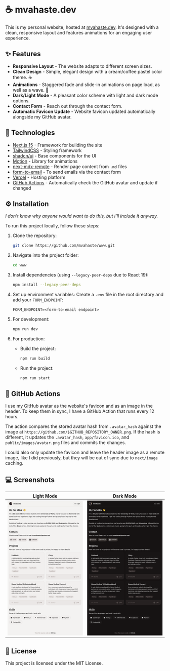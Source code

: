 # ☕ mvahaste.dev

This is my personal website, hosted at [mvahaste.dev](https://mvahaste.dev). It's designed with a clean, responsive layout and features animations for an engaging user experience.

## ✨ Features

- **Responsive Layout** - The website adapts to different screen sizes.
- **Clean Design** - Simple, elegant design with a cream/coffee pastel color theme. ☕
- **Animations** - Staggered fade and slide-in animations on page load, as well as a wave. 👋
- **Dark/Light Mode** - A pleasant color scheme with light and dark mode options.
- **Contact Form** - Reach out through the contact form.
- **Automatic Favicon Update** - Website favicon updated automatically alongside my GitHub avatar.

## 🧰 Technologies

- [Next.js 15](https://nextjs.org/) - Framework for building the site
- [TailwindCSS](https://tailwindcss.com/) - Styling framework
- [shadcn/ui](https://ui.shadcn.com/) - Base components for the UI
- [Motion](https://motion.dev/) - Library for animations
- [next-mdx-remote](https://github.com/hashicorp/next-mdx-remote) - Render page content from `.md` files
- [form-to-email](https://www.form-to-email.com/) - To send emails via the contact form
- [Vercel](https://vercel.com/) - Hosting platform
- [GitHub Actions](https://github.com/features/actions) - Automatically check the GitHub avatar and update if changed

## ⚙️ Installation

_I don't know why anyone would want to do this, but I'll include it anyway._

To run this project locally, follow these steps:

1. Clone the repository:
   ```bash
   git clone https://github.com/mvahaste/www.git
   ```
2. Navigate into the project folder:
   ```bash
   cd www
   ```
3. Install dependencies (using `--legacy-peer-deps` due to React 19):
   ```bash
   npm install --legacy-peer-deps
   ```
4. Set up environment variables:
   Create a `.env` file in the root directory and add your `FORM_ENDPOINT`:

   ```env
   FORM_ENDPOINT=<form-to-email endpoint>
   ```

5. For development:

   ```bash
   npm run dev
   ```

6. For production:
   - Build the project:
     ```bash
     npm run build
     ```
   - Run the project:
     ```bash
     npm run start
     ```

## 🤖 GitHub Actions

I use my GitHub avatar as the website's favicon and as an image in the header. To keep them in sync, I have a GitHub Action that runs every 12 hours.

The action compares the stored avatar hash from `.avatar_hash` against the image at `https://github.com/$GITHUB_REPOSITORY_OWNER.png`. If the hash is different, it updates the `.avatar_hash`, `app/favicon.ico`, and `public/images/avatar.png` files and commits the changes.

I could also only update the favicon and leave the header image as a remote image, like I did previously, but they will be out of sync due to `next/image` caching.

## 💻 Screenshots

| Light Mode                                     | Dark Mode                                    |
| ---------------------------------------------- | -------------------------------------------- |
| ![Light mode screenshot](screenshot-light.png) | ![Dark mode screenshot](screenshot-dark.png) |

## 📜 License

This project is licensed under the MIT License.

